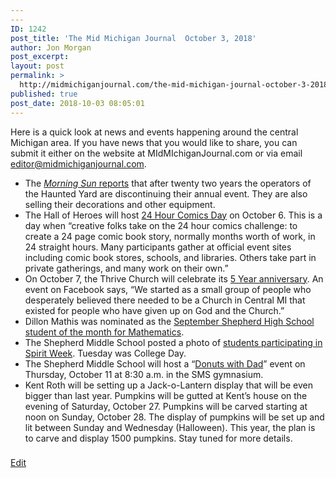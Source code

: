 ```yaml
---
---
ID: 1242
post_title: 'The Mid Michigan Journal  October 3, 2018'
author: Jon Morgan
post_excerpt:
layout: post
permalink: >
  http://midmichiganjournal.com/the-mid-michigan-journal-october-3-2018
published: true
post_date: 2018-10-03 08:05:01
---
```

Here is a quick look at news and events happening around the central Michigan area. If you have news that you would like to share, you can submit it either on the website at MIdMIchiganJournal.com or via email <a href="mailto:editor@midmichiganjournal.com">editor@midmichiganjournal.com</a>.
<ul>
 	<li>The <a href="https://www.themorningsun.com/news/haunted-yard-for-sale-mt-pleasant-couple-calls-quits-on/article_9e3c6392-c6fb-11e8-a1db-cf811d9cc33a.html"><i>Morning Sun</i> reports</a> that after twenty two years the operators of the Haunted Yard are discontinuing their annual event. They are also selling their decorations and other equipment.</li>
 	<li>The Hall of Heroes will host <a href="https://www.facebook.com/events/638987033162924/">24 Hour Comics Day</a> on October 6. This is a day when “creative folks take on the 24 hour comics challenge: to create a 24 page comic book story, normally months worth of work, in 24 straight hours. Many participants gather at official event sites including comic book stores, schools, and libraries. Others take part in private gatherings, and many work on their own.”</li>
 	<li>On October 7, the Thrive Church will celebrate its <a href="https://www.facebook.com/events/1108653312622864/">5 Year anniversary</a>. An event on Facebook says, “We started as a small group of people who desperately believed there needed to be a Church in Central MI that existed for people who have given up on God and the Church.”</li>
 	<li>Dillon Mathis was nominated as the <a href="https://www.facebook.com/shepherdmihs/photos/a.228594334002326/907180092810410/?type=3&amp;theater">September Shepherd High School student of the month for Mathematics</a>.</li>
 	<li>The Shepherd Middle School posted a photo of <a href="https://www.facebook.com/sms.shepherdmi/photos/a.611899568919561/1775004759275697/?type=3&amp;__xts__%5B0%5D=68.ARC0HuuJ4HG5ot72nsUuzESu37-oH2DISCXhOl2_WQmZu2V8_hVGQHScRj1jXVqVeKdBHnQKAuABKG9_tyD0ppv4tZzTQazkPtIODTntIuQp9gWrzBXK65-a3m9fUVCIZOqnwRkINUIDlmx2X8AWBN_wlAIyMCjRVquLTAIltCVCateW7gHuJA&amp;__tn__=-R">students participating in Spirit Week</a>. Tuesday was College Day.</li>
 	<li>The Shepherd Middle School will host a “<a href="https://www.facebook.com/sms.shepherdmi/photos/a.611899568919561/1770574036385436/?type=3&amp;__xts__%5B0%5D=68.ARAzLnRQPoUah61wyRHyOyfl7I9t-3LcpgV4y9hu6VUtHH1nw6k4TwE8iPs4Dg7UKZz0dxObRFJB_XLfpNetjZNgxfxYkofni3kp684c6xVHan8Ce_0mdSNiVrxFI8-D1YZ7FYCM-4u_l5lbBpRs0MA1Tdl5tmx0PPu6YN6xPVaDCtQUIHhL0g&amp;__tn__=-R">Donuts with Dad</a>” event on Thursday, October 11 at 8:30 a.m. in the SMS gymnasium.</li>
 	<li>Kent Roth will be setting up a Jack-o-Lantern display that will be even bigger than last year. Pumpkins will be gutted at Kent’s house on the evening of Saturday, October 27. Pumpkins will be carved starting at noon on Sunday, October 28. The display of pumpkins will be set up and lit between Sunday and Wednesday (Halloween). This year, the plan is to carve and display 1500 pumpkins. Stay tuned for more details.</li>
</ul>
<h3></h3>
<a href="https://docs.google.com/document/d/1_sCiGXHczyXl8Pnf494P2Vi-qgAat2ud9rtiHLZMXZk/edit?usp=sharing">Edit</a>